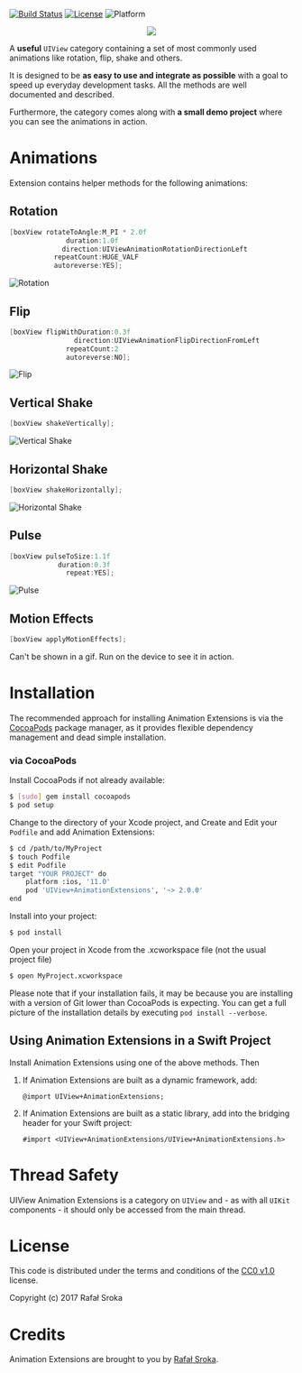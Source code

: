 [![Build Status](https://travis-ci.org/r3econ/animation-extensions.svg?branch=master)](https://travis-ci.org/r3econ/animation-extensions)
[![License](https://img.shields.io/badge/license-CC0-brightgreen.svg)](https://img.shields.io/badge/license-CC0-brightgreen.svg)
![Platform](https://img.shields.io/badge/platform-ios%20%7C%20tvos-lightgrey.svg)

<p align="center">
<img src="https://i.imgur.com/Z6lcz7d.png">
</p>

A **useful** `UIView` category containing a set of most commonly used animations like rotation, flip, shake and others.

It is designed to be **as easy to use and integrate as possible** with a goal to speed up everyday development tasks. All the methods are well documented and described. 

Furthermore, the category comes along with **a small demo project** where you can see the animations in action.

# Animations 
Extension contains helper methods for the following animations:
## Rotation
```objective-c
[boxView rotateToAngle:M_PI * 2.0f
              duration:1.0f
             direction:UIViewAnimationRotationDirectionLeft
           repeatCount:HUGE_VALF
           autoreverse:YES];
```
![Rotation](https://i.imgur.com/MjlgVKj.gif)

## Flip
```objective-c
[boxView flipWithDuration:0.3f
                direction:UIViewAnimationFlipDirectionFromLeft
              repeatCount:2
              autoreverse:NO];
```

![Flip](https://i.imgur.com/fmiWQaj.gif)

## Vertical Shake
```objective-c
[boxView shakeVertically];
```
![Vertical Shake](https://i.imgur.com/Z9zgPkE.gif)
 
## Horizontal Shake
```objective-c
[boxView shakeHorizontally];
```
![Horizontal Shake](https://i.imgur.com/JX1FWKZ.gif)
 
## Pulse
```objective-c
[boxView pulseToSize:1.1f
            duration:0.3f
              repeat:YES];
```
![Pulse](https://i.imgur.com/EEhMxJV.gif)

## Motion Effects
```objective-c
[boxView applyMotionEffects];
```
Can't be shown in a gif. Run on the device to see it in action.

# Installation

The recommended approach for installing Animation Extensions is via the [CocoaPods](http://cocoapods.org/) package manager, as it provides flexible dependency management and dead simple installation.

### via CocoaPods

Install CocoaPods if not already available:

``` bash
$ [sudo] gem install cocoapods
$ pod setup
```

Change to the directory of your Xcode project, and Create and Edit your `Podfile` and add Animation Extensions:

``` bash
$ cd /path/to/MyProject
$ touch Podfile
$ edit Podfile
target "YOUR PROJECT" do
	platform :ios, '11.0'
	pod 'UIView+AnimationExtensions', '~> 2.0.0'
end
```

Install into your project:

``` bash
$ pod install
```

Open your project in Xcode from the .xcworkspace file (not the usual project file)

``` bash
$ open MyProject.xcworkspace
```

Please note that if your installation fails, it may be because you are installing with a version of Git lower than CocoaPods is expecting. You can get a full picture of the installation details by executing `pod install --verbose`.

## Using Animation Extensions in a Swift Project

Install Animation Extensions using one of the above methods. Then 

1. If Animation Extensions are built as a dynamic framework, add:

    `@import UIView+AnimationExtensions;` 

2. If Animation Extensions are built as a static library, add into the bridging header for your Swift project:

    `#import <UIView+AnimationExtensions/UIView+AnimationExtensions.h>` 

# Thread Safety

UIView Animation Extensions is a category on `UIView` and - as with all `UIKit` components - it should only be accessed from the main thread.


# License

This code is distributed under the terms and conditions of the [CC0 v1.0](https://creativecommons.org/publicdomain/zero/1.0/) license.

Copyright (c) 2017 Rafał Sroka

# Credits

Animation Extensions are brought to you by [Rafał Sroka](https://r3econ.github.io/).
